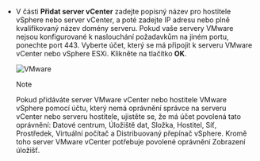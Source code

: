 * V části **Přidat server vCenter** zadejte popisný název pro hostitele vSphere nebo server vCenter, a poté zadejte IP adresu nebo plně kvalifikovaný název domény serveru. Pokud vaše servery VMware nejsou konfigurované k naslouchání požadavkům na jiném portu, ponechte port 443. Vyberte účet, který se má připojit k serveru VMware vCenter nebo vSphere ESXi. Klikněte na tlačítko **OK**.

    ![VMware](./media/site-recovery-add-vcenter/vmware-server.png)

   > [!NOTE]
   > Pokud přidáváte server VMware vCenter nebo hostitele VMware vSphere pomocí účtu, který nemá oprávnění správce na serveru vCenter nebo serveru hostitele, ujistěte se, že má účet povolená tato oprávnění: Datové centrum, Úložiště dat, Složka, Hostitel, Síť, Prostředek, Virtuální počítač a Distribuovaný přepínač vSphere. Kromě toho server VMware vCenter potřebuje povolené oprávnění Zobrazení úložišť.
